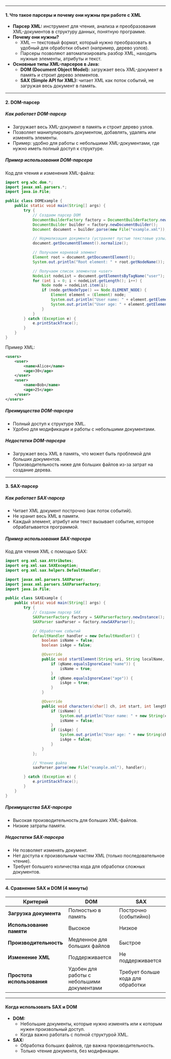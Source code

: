 
---

#### 1. Что такое парсеры и почему они нужны при работе с XML 
- **Парсер XML:** инструмент для чтения, анализа и преобразования XML-документов в структуру данных, понятную программе.
- **Почему они нужны?**
  - XML — текстовый формат, который нужно преобразовать в удобный для обработки объект (например, дерево узлов).
  - Парсеры позволяют автоматизировать разбор XML, находить нужные элементы, атрибуты и текст.
- **Основные типы XML-парсеров в Java:**
  - **DOM (Document Object Model):** загружает весь XML-документ в память и строит дерево элементов.
  - **SAX (Simple API for XML):** читает XML как поток событий, не загружая весь документ в память.

---

#### 2. DOM-парсер

##### Как работает DOM-парсер
- Загружает весь XML-документ в память и строит дерево узлов.
- Позволяет манипулировать документом, добавлять, удалять или изменять элементы.
- Пример: удобно для работы с небольшими XML-документами, где нужно иметь полный доступ к структуре.

##### Пример использования DOM-парсера
Код для чтения и изменения XML-файла:

```java
import org.w3c.dom.*;
import javax.xml.parsers.*;
import java.io.File;

public class DOMExample {
    public static void main(String[] args) {
        try {
            // Создаем парсер DOM
            DocumentBuilderFactory factory = DocumentBuilderFactory.newInstance();
            DocumentBuilder builder = factory.newDocumentBuilder();
            Document document = builder.parse(new File("example.xml"));

            // Нормализация документа (устраняет пустые текстовые узлы)
            document.getDocumentElement().normalize();

            // Получаем корневой элемент
            Element root = document.getDocumentElement();
            System.out.println("Root element: " + root.getNodeName());

            // Получаем список элементов <user>
            NodeList nodeList = document.getElementsByTagName("user");
            for (int i = 0; i < nodeList.getLength(); i++) {
                Node node = nodeList.item(i);
                if (node.getNodeType() == Node.ELEMENT_NODE) {
                    Element element = (Element) node;
                    System.out.println("User name: " + element.getElementsByTagName("name").item(0).getTextContent());
                    System.out.println("User age: " + element.getElementsByTagName("age").item(0).getTextContent());
                }
            }
        } catch (Exception e) {
            e.printStackTrace();
        }
    }
}
```

Пример XML:
```xml
<users>
    <user>
        <name>Alice</name>
        <age>30</age>
    </user>
    <user>
        <name>Bob</name>
        <age>25</age>
    </user>
</users>
```

##### Преимущества DOM-парсера
- Полный доступ к структуре XML.
- Удобно для модификации и работы с небольшими документами.

##### Недостатки DOM-парсера
- Загружает весь XML в память, что может быть проблемой для больших документов.
- Производительность ниже для больших файлов из-за затрат на создание дерева.

---

#### 3. SAX-парсер
##### Как работает SAX-парсер
- Читает XML документ построчно (как поток событий).
- Не хранит весь XML в памяти.
- Каждый элемент, атрибут или текст вызывает событие, которое обрабатывается программой.

##### Пример использования SAX-парсера
Код для чтения XML с помощью SAX:

```java
import org.xml.sax.Attributes;
import org.xml.sax.SAXException;
import org.xml.sax.helpers.DefaultHandler;

import javax.xml.parsers.SAXParser;
import javax.xml.parsers.SAXParserFactory;
import java.io.File;

public class SAXExample {
    public static void main(String[] args) {
        try {
            // Создаем парсер SAX
            SAXParserFactory factory = SAXParserFactory.newInstance();
            SAXParser saxParser = factory.newSAXParser();

            // Обработчик событий
            DefaultHandler handler = new DefaultHandler() {
                boolean isName = false;
                boolean isAge = false;

                @Override
                public void startElement(String uri, String localName, String qName, Attributes attributes) throws SAXException {
                    if (qName.equalsIgnoreCase("name")) {
                        isName = true;
                    }
                    if (qName.equalsIgnoreCase("age")) {
                        isAge = true;
                    }
                }

                @Override
                public void characters(char[] ch, int start, int length) throws SAXException {
                    if (isName) {
                        System.out.println("User name: " + new String(ch, start, length));
                        isName = false;
                    }
                    if (isAge) {
                        System.out.println("User age: " + new String(ch, start, length));
                        isAge = false;
                    }
                }
            };

            // Чтение файла
            saxParser.parse(new File("example.xml"), handler);

        } catch (Exception e) {
            e.printStackTrace();
        }
    }
}
```

##### Преимущества SAX-парсера
- Высокая производительность для больших XML-файлов.
- Низкие затраты памяти.

##### Недостатки SAX-парсера
- Не позволяет изменять документ.
- Нет доступа к произвольным частям XML (только последовательное чтение).
- Требует большего количества кода для обработки сложных документов.

---

#### 4. Сравнение SAX и DOM (4 минуты)

| **Критерий**            | **DOM**                                         | **SAX**                                         |
|-------------------------|------------------------------------------------|-----------------------------------------------|
| **Загрузка документа**  | Полностью в память                              | Построчно (событийно)                         |
| **Использование памяти**| Высокое                                         | Низкое                                        |
| **Производительность**  | Медленное для больших файлов                   | Быстрое                                       |
| **Изменение XML**       | Поддерживается                                 | Не поддерживается                             |
| **Простота использования**| Удобен для работы с небольшими документами    | Требует больше кода для обработки             |

---

#### Когда использовать SAX и DOM
- **DOM:**
  - Небольшие документы, которые нужно изменять или к которым нужен произвольный доступ.
  - Когда важно работать с полной структурой XML.
- **SAX:**
  - Обработка больших файлов, где важна производительность.
  - Только чтение документа, без модификации.

